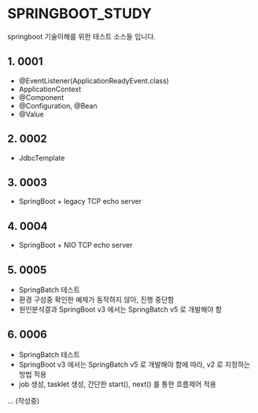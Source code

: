 # SPRINGBOOT_STUDY

 springboot 기술이해를 위한 테스트 소스들 입니다.
 
 
## 1. 0001
-  @EventListener(ApplicationReadyEvent.class)
-  ApplicationContext 
- @Component
- @Configuration, @Bean
- @Value


## 2. 0002
- JdbcTemplate


## 3. 0003 
- SpringBoot + legacy TCP echo server 


## 4. 0004
- SpringBoot + NIO TCP echo server


## 5. 0005
- SpringBatch 테스트
- 환경 구성중 확인한 예제가 동작하지 않아, 진행 중단함
- 원인분석결과 SpringBoot v3 에서는 SpringBatch v5 로 개발해야 함


## 6. 0006
- SpringBatch 테스트
- SpringBoot v3 에서는 SpringBatch v5 로 개발해야 함에 따라, v2 로 지정하는 방법 적용
- job 생성, tasklet 생성, 간단한 start(), next() 를 통한 흐름제어 적용


... 
(작성중)
